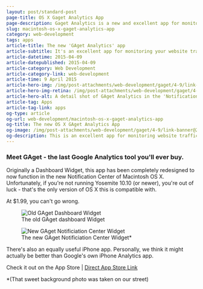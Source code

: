 ```yaml
---
layout: post/standard-post
page-title: OS X Gaget Analytics App
page-description: Gaget Analytics is a new and excellent app for monitoring website traffic from your Macintosh
slug: macintosh-os-x-gaget-analytics-app
category: web-development
tags: apps
article-title: The new 'GAget Analytics' app
article-subtitle: It's an excellent app for monitoring your website traffic
article-datetime: 2015-04-09
article-datepublished: 2015-04-09
article-category: Web Development
article-category-link: web-development
article-time: 9 April 2015
article-hero-img: /img/post-attachments/web-development/gaget/4-9/link-banner@2x.jpg
article-hero-img-retina: /img/post-attachments/web-development/gaget/4-9/link-banner@2x.jpg
article-hero-alt: A detail shot of GAget Analytics in the 'Notification Panel'
article-tag: Apps
article-tag-link: apps 
og-type: article
og-url: web-development/macintosh-os-x-gaget-analytics-app
og-title: The new OS X GAget Analytics App
og-image: /img/post-attachments/web-development/gaget/4-9/link-banner@2x.jpg
og-description: This is an excellent app for monitoring website traffic on your Macintosh
---
```

<div class="row margin-bottom">
	<h3 class="margin-bottom">Meet GAget - the last Google Analytics tool you'll ever buy.</h3>
	<p>Originally a Dashboard Widget, this app has been completely redesigned to now function in the new Notification Center of Macintosh OS X. Unfortunately, if you're not running Yosemite 10.10 (or newer), you're out of luck - that's the only version of OS X this is compatible with.</p>
	<p>At $1.99, you can't go wrong.</p>
</div>
<div class="row">
	<figure class="margin-bottom">
		<img class="black-border" src="{{ site.blog_cdn }}/img/post-attachments/web-development/gaget/4-9/dashboard.jpg" alt="Old GAget Dashboard Widget">
		<figcaption>The old GAget dashboard Widget</figcaption>
	</figure>
	<figure class="margin-bottom">
		<img class="black-border" src="{{ site.blog_cdn }}/img/post-attachments/web-development/gaget/4-9/notification-center.jpg" alt="New GAget Notificiation Center Widget">
		<figcaption>The new GAget Notificiation Center Widget*</figcaption>
	</figure>
</div>
<div class="row margin-bottom">
	<p class="margin-bottom">There's also an equally useful iPhone app. Personally, we think it might actually be better than Google's own iPhone Analytics app.</p>
	<p class="header">Check it out on the App Store | <a href="https://itunes.apple.com/us/app/gaget-simple-widget-for-google/id968487158?mt=12" class="simple" target="_blank">Direct App Store Link</a></p>
</div>
<div class="row">
	<p class="tiny">*(That sweet background photo was taken on our street)</p>
</div>